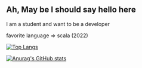 ## Ah, May be I should say hello here

I am a student and want to be a developer

favorite language => scala   (2022)

[![Top Langs](https://github-readme-stats.vercel.app/api/top-langs/?username=Pigeon377&theme=tokyonight)](https://github.com/anuraghazra/github-readme-stats)

[![Anurag's GitHub stats](https://github-readme-stats.vercel.app/api?username=Pigeon377&theme=tokyonight)](https://github.com/anuraghazra/github-readme-stats)
  



